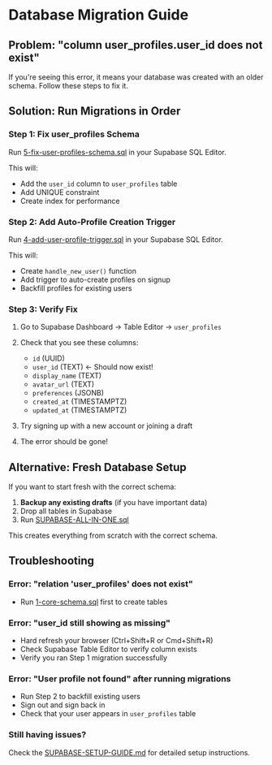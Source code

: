 # Database Migration Guide

## Problem: "column user_profiles.user_id does not exist"

If you're seeing this error, it means your database was created with an older schema. Follow these steps to fix it.

## Solution: Run Migrations in Order

### Step 1: Fix user_profiles Schema
Run [5-fix-user-profiles-schema.sql](5-fix-user-profiles-schema.sql) in your Supabase SQL Editor.

This will:
- Add the `user_id` column to `user_profiles` table
- Add UNIQUE constraint
- Create index for performance

### Step 2: Add Auto-Profile Creation Trigger
Run [4-add-user-profile-trigger.sql](4-add-user-profile-trigger.sql) in your Supabase SQL Editor.

This will:
- Create `handle_new_user()` function
- Add trigger to auto-create profiles on signup
- Backfill profiles for existing users

### Step 3: Verify Fix

1. Go to Supabase Dashboard → Table Editor → `user_profiles`
2. Check that you see these columns:
   - `id` (UUID)
   - `user_id` (TEXT) ← Should now exist!
   - `display_name` (TEXT)
   - `avatar_url` (TEXT)
   - `preferences` (JSONB)
   - `created_at` (TIMESTAMPTZ)
   - `updated_at` (TIMESTAMPTZ)

3. Try signing up with a new account or joining a draft
4. The error should be gone!

## Alternative: Fresh Database Setup

If you want to start fresh with the correct schema:

1. **Backup any existing drafts** (if you have important data)
2. Drop all tables in Supabase
3. Run [SUPABASE-ALL-IN-ONE.sql](SUPABASE-ALL-IN-ONE.sql)

This creates everything from scratch with the correct schema.

## Troubleshooting

### Error: "relation 'user_profiles' does not exist"
- Run [1-core-schema.sql](1-core-schema.sql) first to create tables

### Error: "user_id still showing as missing"
- Hard refresh your browser (Ctrl+Shift+R or Cmd+Shift+R)
- Check Supabase Table Editor to verify column exists
- Verify you ran Step 1 migration successfully

### Error: "User profile not found" after running migrations
- Run Step 2 to backfill existing users
- Sign out and sign back in
- Check that your user appears in `user_profiles` table

### Still having issues?
Check the [SUPABASE-SETUP-GUIDE.md](SUPABASE-SETUP-GUIDE.md) for detailed setup instructions.
